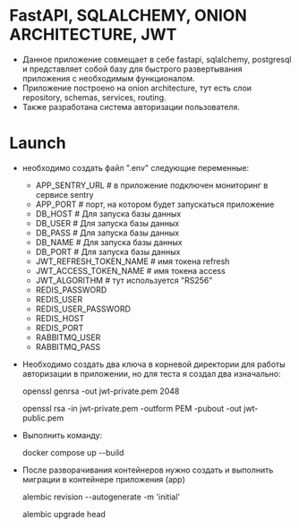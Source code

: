 # FastAPI, SQLALCHEMY, ONION ARCHITECTURE, JWT
 * Данное приложение совмещает в себе fastapi, sqlalchemy, 
postgresql и представляет собой базу для быстрого развертывания приложения с необходимым функционалом.
 * Приложение построено на onion architecture, тут есть слои repository, schemas, services, routing.
 * Также разработана система авторизации пользователя.

# Launch
* необходимо создать файл ".env" следующие переменные:
    
  - APP_SENTRY_URL # в приложение подключен мониторинг в сервисе sentry
  - APP_PORT # порт, на котором будет запускаться приложение 
  - DB_HOST # Для запуска базы данных 
  - DB_USER # Для запуска базы данных 
  - DB_PASS # Для запуска базы данных 
  - DB_NAME # Для запуска базы данных 
  - DB_PORT # Для запуска базы данных 
  - JWT_REFRESH_TOKEN_NAME # имя токена refresh
  - JWT_ACCESS_TOKEN_NAME # имя токена access
  - JWT_ALGORITHM # тут используется "RS256"
  - REDIS_PASSWORD
  - REDIS_USER
  - REDIS_USER_PASSWORD
  - REDIS_HOST
  - REDIS_PORT
  - RABBITMQ_USER
  - RABBITMQ_PASS


* Необходимо создать два ключа в корневой директории для работы авторизации в приложении, но для теста я создал два изначально: 

    openssl genrsa -out jwt-private.pem 2048

    openssl rsa -in jwt-private.pem -outform PEM -pubout -out jwt-public.pem


* Выполнить команду:
    
    docker compose up --build
    
* После разворачивания контейнеров нужно создать и выполнить миграции в контейнере приложения (app)

    alembic revision --autogenerate -m 'initial'

    alembic upgrade head
